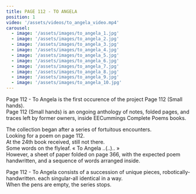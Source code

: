 ```yaml
---
title: PAGE 112 - TO ANGELA
position: 1
video: '/assets/videos/to_angela_video.mp4'
carousel:
  - image: '/assets/images/to_angela_1.jpg'
  - image: '/assets/images/to_angela_2.jpg'
  - image: '/assets/images/to_angela_3.jpg'
  - image: '/assets/images/to_angela_4.jpg'
  - image: '/assets/images/to_angela_5.jpg'
  - image: '/assets/images/to_angela_6.jpg'
  - image: '/assets/images/to_angela_7.jpg'
  - image: '/assets/images/to_angela_8.jpg'
  - image: '/assets/images/to_angela_9.jpg'
  - image: '/assets/images/to_angela_10.jpg'
---
```


Page 112 - To Angela is the first occurence of the project Page 112 (Small hands).  
Page 112 (Small hands) is an ongoing anthology of notes, folded pages, and traces left by former owners, inside EECummings Complete Poems books.

The collection began after a series of fortuitous encounters.  
Looking for a poem on page 112.  
At the 24th book received, still not there.  
Some words on the flyleaf. « To Angela ..(..).. »  
However, a sheet of paper folded on page 366, with the expected poem handwritten, and a sequence of words arranged inside.

Page 112 - To Angela consists of a succession of unique pieces, robotically-handwritten. each singular-all identical in a way.  
When the pens are empty, the series stops.